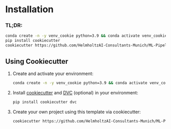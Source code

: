 # Installation

### TL;DR:
```bash
conda create -n -y venv_cookie python=3.9 && conda activate venv_cookie
pip install cookiecutter
cookiecutter https://github.com/HelmholtzAI-Consultants-Munich/ML-Pipeline-Template.git
```



## Using Cookiecutter
1. Create and activate your environment:
    ```bash
    conda create -n -y venv_cookie python=3.9 && conda activate venv_cookie
    ```

2. Install [cookiecutter](https://cookiecutter.readthedocs.io/en/latest/) and [DVC](https://dvc.org/) (optional) in 
   your 
   environment:
    ```bash
    pip install cookiecutter dvc
    ```
3. Create your own project using this template via cookiecutter:
    ```bash
    cookiecutter https://github.com/HelmholtzAI-Consultants-Munich/ML-Pipeline-Template.git
    ```